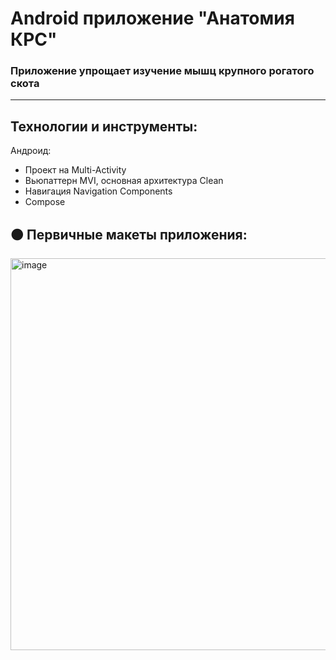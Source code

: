 
# Android приложение "Анатомия КРС"

### Приложение упрощает изучение мышц **крупного рогатого скота**

---

## Технологии и инструменты:
Андроид:
- Проект на Multi-Activity
- Вьюпаттерн MVI, основная архитектура Clean
- Навигация Navigation Components
- Compose

## 🟠 Первичные макеты приложения:


<img width="963" height="627" alt="image" src="https://github.com/user-attachments/assets/45587a3e-79be-443f-bcf4-cb3322e29e14" />

